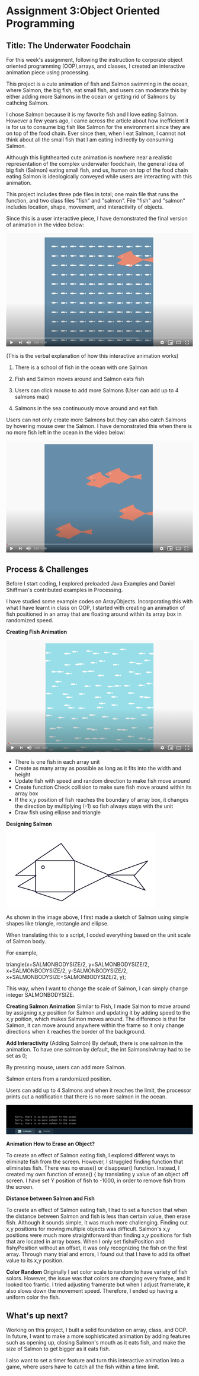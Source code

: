 # Assignment 3:Object Oriented Programming

## Title: The Underwater Foodchain 

For this week's assignment, following the instruction to corporate object oriented programming (OOP),arrays, and classes, I created an interactive animation piece using processing. 

This project is a cute animation of fish and Salmon swimming in the ocean, where Salmon, the big fish, eat small fish, and users can moderate this by either adding more Salmons in the ocean or getting rid of Salmons by cathcing Salmon.

I chose Salmon because it is my favorite fish and I love eating Salmon. However a few years ago, I came across the article about how inefficient it is for us to consume big fish like Salmon for the environment since they are on top of the food chain. Ever since then, when I eat Salmon, I cannot not think about all the small fish that I am eating indirectly by consuming Salmon. 

Although this lighthearted cute animation is nowhere near a realistic representation of the complex underwater foodchain, the general idea of big fish (Salmon) eating small fish, and us, human on top of the food chain eating Salmon is ideologically conveyed while users are interacting with this animation. 

This project includes three pde files in total; one main file that runs the function, and two class files "fish" and "salmon". File "fish" and "salmon" includes location, shape, movement, and interactivity of objects. 

Since this is a user interactive piece, I have demonstrated the final version of animation in the video below:

[![Watch the video](Image/salmoneatsfish.png)](https://youtu.be/HjzMetCymzY)

(This is the verbal explanation of how this interactive animation works)

1. There is a school of fish in the ocean with one Salmon 

2. Fish and Salmon moves around and Salmon eats fish

3. Users can click mouse to add more Salmons (User can add up to 4 salmons max)

4. Salmons in the sea continuously move around and eat fish


Users can not only create more Salmons but they can also catch Salmons by hovering mouse over the Salmon. 
I have demonstrated this when there is no more fish left in the ocean in the video below:

[![Watch the video](Image/catchsalmon.png)](https://youtu.be/U45Wx4rRSPU)


## Process & Challenges

Before I start coding, I explored preloaded Java Examples and Daniel Shiffman's contributed examples in Processing. 

I have studied some example codes on ArrayObjects. Incorporating this with what I have learnt in class on OOP, I started with creating an animation of fish positioned in an array that are floating around within its array box in randomized speed. 

**Creating Fish Animation**

[![Watch the video](Image/fisharray.png)](https://youtu.be/ahqS62cjVPs)

- There is one fish in each array unit 
- Create as many array as possible as long as it fits into the width and height
- Update fish with speed and random direction to make fish move around 
- Create function Check collision to make sure fish move around within its array box 
- If the x,y position of fish reaches the boundary of array box, it changes the direction by multiplying (-1) so fish always stays with the unit
- Draw fish using ellipse and triangle 


**Designing Salmon**

![](Image/salmondraw.jpg)

As shown in the image above, I first made a sketch of Salmon using simple shapes like triangle, rectangle and ellipse. 

When translating this to a script, I coded everything based on the unit scale of Salmon body. 

For example, 

triangle(x+SALMONBODYSIZE/2, y+SALMONBODYSIZE/2, x+SALMONBODYSIZE/2, y-SALMONBODYSIZE/2, x+SALMONBODYSIZE+SALMONBODYSIZE/2, y); 

This way, when I want to change the scale of Salmon, I can simply change integer SALMONBODYSIZE. 

**Creating Salmon Animation**
Similar to Fish, I made Salmon to move around by assigning x,y position for Salmon and updating it by adding speed to the x,y poition, which makes Salmon moves around. The difference is that for Salmon, it can move around anywhere within the frame so it only change directions when it reaches the border of the background. 

**Add Interactivity**
(Adding Salmon)
By default, there is one salmon in the animation. 
To have one salmon by default, the int SalmonsInArray had to be set as 0;

By pressing mouse, users can add more Salmon.

Salmon enters from a randomized position. 

Users can add up to 4 Salmons and when it reaches the limit, the processor prints out a notification that there is no more salmon in the ocean.

![](Image/thereisnomore.png)

**Animation How to Erase an Object?**

To create an effect of Salmon eating fish, I explored different ways to eliminate fish from the screen. 
However, I struggled finding function that eliminates fish. There was no erase() or disappear() function.
Instead, I created my own function of erase() { by translating y value of an object off screen. I have set Y position of fish to -1000, in order to remove fish from the screen. 

**Distance between Salmon and Fish**

To craete an effect of Salmon eating fish, I had to set a function that when the distance between Salmon and fish is less than certain value, then erase fish. Although it sounds simple, it was much more challenging. Finding out x,y positions for moving multiple objects was difficult. Salmon's x,y positions were much  more straightforward than finding x,y positions for fish that are located in array boxes. When I only set fishxPosition and fishyPosition without an offset, it was only recognizing the fish on the first array. Through many trial and errors, I found out that I have to add its offset value to its x,y position.


**Color Random**
Originally I set color scale to random to have variety of fish solors. However, the issue was that colors are changing every frame, and it looked too frantic. I tried adjusting framerate but when I adjust framerate, it also slows down the movement speed. Therefore, I ended up having a uniform color the fish. 



## What's up next?
Working on this project, I built a solid foundation on array, class, and OOP. In future, I want to make a more sophisticated animation by adding features such as opening up, closing Salmon's mouth as it eats fish, and make the size of Salmon to get bigger as it eats fish. 

I also want to set a timer feature and turn this interactive animation into a game, where users have to catch all the fish within a time limit. 


